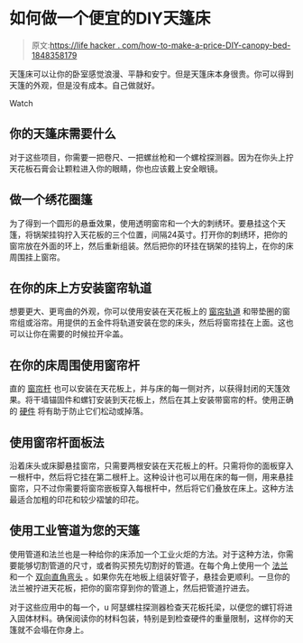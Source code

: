 # 如何做一个便宜的DIY天篷床

> 原文:[https://life hacker . com/how-to-make-a-price-DIY-canopy-bed-1848358179](https://lifehacker.com/how-to-make-a-cheap-diy-canopy-bed-1848358179)

天篷床可以让你的卧室感觉浪漫、平静和安宁。但是天篷床本身很贵。你可以得到天篷的外观，但是没有成本。自己做就好。

Watch

## 你的天篷床需要什么

对于这些项目，你需要一把卷尺、一把螺丝枪和一个螺栓探测器。因为在你头上拧天花板石膏会让颗粒进入你的眼睛，你也应该戴上安全眼镜。

## 做一个绣花圈篷

为了得到一个圆形的悬垂效果，使用透明窗帘和一个大的刺绣环。要悬挂这个天篷，将锅架挂钩拧入天花板的三个位置，间隔24英寸。打开你的刺绣环，把你的窗帘放在外面的环上，然后重新组装。然后把你的环挂在锅架的挂钩上，在你的床周围挂上窗帘。

## 在你的床上方安装窗帘轨道

想要更大、更弯曲的外观，你可以使用安装在天花板上的 [窗帘轨道](https://www.amazon.com/NeatiEase-Ceiling-Flexible-Curtains-Hospital/dp/B08C9N64GL/ref=asc_df_B08C9N64GL/?asc_campaign=InlineText&asc_refurl=https://lifehacker.com/how-to-make-a-cheap-diy-canopy-bed-1848358179&asc_source=&hvadid=459497701890&hvdev=m&hvdvcmdl=&hvlocint=&hvlocphy=9061082&hvnetw=g&hvpone=&hvpos=&hvptwo=&hvqmt=&hvrand=3315503914870966468&hvtargid=pla-967409079794&linkCode=df0&psc=1&tag=kinjalifehackerlink-20) 和带垫圈的窗帘组或浴帘。用提供的五金件将轨道安装在您的床头，然后将窗帘挂在上面。这也可以让你在需要的时候拉开伞盖。

## 在你的床周围使用窗帘杆

直的 [窗帘杆](https://www.wayfair.com/Wayfair-Basics%C2%AE--Wayfair-Basics-Single-Curtain-Rod-XGCT2983-L6262-K~WFBS1872.html?refid=GX434712716550-WFBS1872&device=m&ptid=903986003658&network=g&targetid=aud-356699937073:pla-903986003658&channel=GooglePLA&ireid=44159567&fdid=1817&PiID%5B%5D=24425658&PiID%5B%5D=24425661&gclid=Cj0KCQiAuP-OBhDqARIsAD4XHpeWp7assDo_q3Eel5vPZFy3gP4A8YziqvbOO7ZRUOopf3E0yMr8en8aAsHYEALw_wcB) 也可以安装在天花板上，并与床的每一侧对齐，以获得封闭的天篷效果。将干墙锚固件和螺钉安装到天花板上，然后在其上安装带窗帘的杆。使用正确的 [硬件](https://www.amazon.com/AmazonBasics-Ceiling-Mount-Bracket-Set-Bronze/dp/B01MYVG6UN/ref=asc_df_B01MYVG6UN/?asc_campaign=InlineText&asc_refurl=https://lifehacker.com/how-to-make-a-cheap-diy-canopy-bed-1848358179&asc_source=&hvadid=194003459169&hvdev=m&hvdvcmdl=&hvlocint=&hvlocphy=9061082&hvnetw=g&hvpone=&hvpos=&hvptwo=&hvqmt=&hvrand=16561028596792086064&hvtargid=pla-309512351959&linkCode=df0&psc=1&tag=kinjalifehackerlink-20) 将有助于防止它们松动或掉落。

## 使用窗帘杆面板法

沿着床头或床脚悬挂窗帘，只需要两根安装在天花板上的杆。只需将你的面板穿入一根杆中，然后将它挂在第二根杆上。这种设计也可以用在床的每一侧，用来悬挂窗帘，只不过你需要将窗帘嵌板穿入每根杆中，然后将它们叠放在床上。这种方法最适合加粗的印花和较少褶皱的印花。

## 使用工业管道为您的天篷

使用管道和法兰也是一种给你的床添加一个工业火炬的方法。对于这种方法，你需要能够切割管道的尺寸，或者购买预先切割好的管道。在每个角上使用一个 [法兰](https://www.homedepot.com/p/PIPE-DECOR-3-4-in-Black-Iron-Floor-Flange-8-Pack-PDB-F-34-8/317889188?source=shoppingads&locale=en-US&&mtc=Shopping-B-F_D26P-G-D26P-026_001_PIPE_FITTING-NA-NA-Feed-SMART-NA-NA-PIPE_AND_FITTINGS_New_Engen&cm_mmc=Shopping-B-F_D26P-G-D26P-026_001_PIPE_FITTING-NA-NA-Feed-SMART-NA-NA-PIPE_AND_FITTINGS_New_Engen-71700000081569467-58700006932068304-92700062338492280&gclid=Cj0KCQiAuP-OBhDqARIsAD4XHpfGXZp_ZoIjbnJAPeGHQ52UBBNub7i8vBwKcmweXjnDXxv5eHYxqsEaArN1EALw_wcB&gclsrc=aw.ds) 和一个 [双向直角弯头](https://www.amazon.com/Home-TZH-Malleable-Industrial-Decoration/dp/B08MDXDYJJ/ref=asc_df_B08MDXDYJJ/?asc_campaign=InlineText&asc_refurl=https://lifehacker.com/how-to-make-a-cheap-diy-canopy-bed-1848358179&asc_source=&hvadid=475805676674&hvdev=m&hvdvcmdl=&hvlocint=&hvlocphy=9061082&hvnetw=g&hvpone=&hvpos=&hvptwo=&hvqmt=&hvrand=1368501133079172710&hvtargid=pla-1151918274164&linkCode=df0&psc=1&tag=kinjalifehackerlink-20) 。如果你先在地板上组装好管子，悬挂会更顺利。一旦你的法兰被拧进天花板，把你的窗帘穿到你的管道上，然后把管道拧进去。

对于这些应用中的每一个，u 阿瑟螺柱探测器检查天花板托梁，以便您的螺钉将进入固体材料。确保阅读你的材料包装，特别是到检查硬件的重量限制，这样你的天篷就不会塌在你身上。